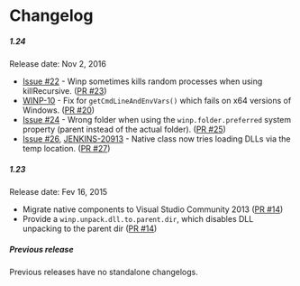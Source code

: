 Changelog
====

##### 1.24

Release date: Nov 2, 2016

* [Issue #22](https://github.com/kohsuke/winp/issues/22) - 
Winp sometimes kills random processes when using killRecursive.
([PR #23](https://github.com/kohsuke/winp/pull/23))
* [WINP-10](https://java.net/jira/browse/WINP-10) - 
Fix for `getCmdLineAndEnvVars()` which fails on x64 versions of Windows.
([PR #20](https://github.com/kohsuke/winp/pull/20))
* [Issue #24](https://github.com/kohsuke/winp/issues/24) - 
Wrong folder when using the `winp.folder.preferred` system property (parent instead of the actual folder).
([PR #25](https://github.com/kohsuke/winp/pull/25))
* [Issue #26](https://github.com/kohsuke/winp/issues/26), [JENKINS-20913](https://issues.jenkins-ci.org/browse/JENKINS-20913) - 
Native class now tries loading DLLs via the temp location.
([PR #27](https://github.com/kohsuke/winp/pull/27))

##### 1.23

Release date: Fev 16, 2015

* Migrate native components to Visual Studio Community 2013
([PR #14](https://github.com/kohsuke/winp/pull/14))
* Provide a `winp.unpack.dll.to.parent.dir`, which disables DLL unpacking to the parent dir
([PR #14](https://github.com/kohsuke/winp/pull/12))

##### Previous release

Previous releases have no standalone changelogs.
